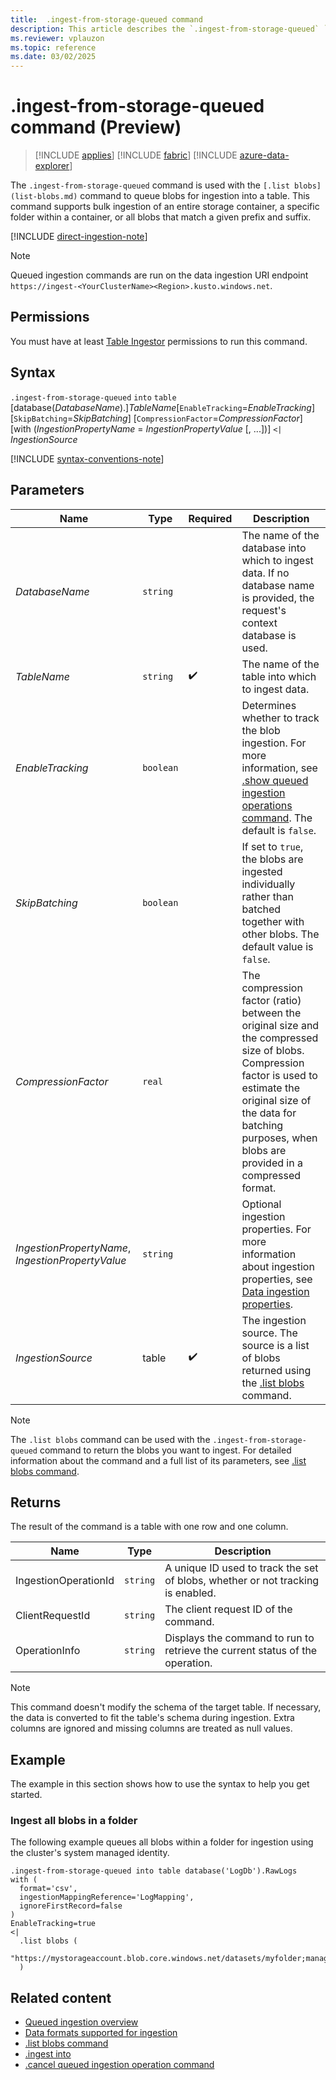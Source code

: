 ```yaml
---
title:  .ingest-from-storage-queued command
description: This article describes the `.ingest-from-storage-queued` `into` command used to ingest a storage folder in Azure Data Explorer.
ms.reviewer: vplauzon
ms.topic: reference
ms.date: 03/02/2025
---
```

# .ingest-from-storage-queued command (Preview)

> [!INCLUDE [applies](../../includes/applies-to-version/applies.md)] [!INCLUDE [fabric](../../includes/applies-to-version/fabric.md)] [!INCLUDE [azure-data-explorer](../../includes/applies-to-version/azure-data-explorer.md)]

The `.ingest-from-storage-queued` command is used with the `[.list blobs](list-blobs.md)` command to queue blobs for ingestion into a table. This command supports bulk ingestion of an entire storage container, a specific folder within a container, or all blobs that match a given prefix and suffix.

[!INCLUDE [direct-ingestion-note](../../includes/direct-ingestion-note.md)]

> [!NOTE]
>
> Queued ingestion commands are run on the data ingestion URI endpoint `https://ingest-<YourClusterName><Region>.kusto.windows.net`.

## Permissions

You must have at least [Table Ingestor](../../access-control/role-based-access-control.md) permissions to run this command.

## Syntax

`.ingest-from-storage-queued` `into` `table` [database(*DatabaseName*).]*TableName*[`EnableTracking`=*EnableTracking*] [`SkipBatching`=*SkipBatching*] [`CompressionFactor`=*CompressionFactor*] [with (*IngestionPropertyName* = *IngestionPropertyValue* [, ...])] `<|` *IngestionSource*

[!INCLUDE [syntax-conventions-note](../../includes/syntax-conventions-note.md)]

## Parameters

|Name|Type|Required|Description|
|--|--|--|--|
|*DatabaseName*| `string` | |The name of the database into which to ingest data. If no database name is provided, the request's context database is used.|
|*TableName*| `string` | :heavy_check_mark: |The name of the table into which to ingest data.|
|*EnableTracking*| `boolean` | | Determines whether to track the blob ingestion. For more information, see [.show queued ingestion operations command](show-queued-ingestion-operations.md). The default is `false`.|
|*SkipBatching*| `boolean` | | If set to  `true`, the blobs are ingested individually rather than batched together with other blobs. The default value is `false`.|
|*CompressionFactor*| `real` | |The compression factor (ratio) between the original size and the compressed size of blobs. Compression factor is used to estimate the original size of the data for batching purposes, when blobs are provided in a compressed format.|
|*IngestionPropertyName*, *IngestionPropertyValue* | `string` | |Optional ingestion properties. For more information about ingestion properties, see [Data ingestion properties](../../ingestion-properties.md).|
|*IngestionSource* | table | :heavy_check_mark: | The ingestion source. The source is a list of blobs returned using the [.list blobs](list-blobs.md) command. |

> [!NOTE]
> The `.list blobs` command can be used with the `.ingest-from-storage-queued` command to return the blobs you want to ingest. For detailed information about the command and a full list of its parameters, see [.list blobs command](list-blobs.md).

## Returns

The result of the command is a table with one row and one column.

| Name | Type | Description |
|--|--|--|
| IngestionOperationId | `string` | A unique ID used to track the set of blobs, whether or not tracking is enabled. |
| ClientRequestId | `string` | The client request ID of the command. |
| OperationInfo | `string` | Displays the command to run to retrieve the current status of the operation. |

>[!NOTE]
> This command doesn't modify the schema of the target table. If necessary, the data is converted to fit the table's schema during ingestion. Extra columns are ignored and missing columns are treated as null values.

## Example

The example in this section shows how to use the syntax to help you get started.

### Ingest all blobs in a folder

The following example queues all blobs within a folder for ingestion using the cluster's system managed identity.

```kusto
.ingest-from-storage-queued into table database('LogDb').RawLogs
with (
  format='csv',
  ingestionMappingReference='LogMapping',
  ignoreFirstRecord=false  
)
EnableTracking=true
<|
  .list blobs (
      "https://mystorageaccount.blob.core.windows.net/datasets/myfolder;managed_identity=system"
  )
```

## Related content

* [Queued ingestion overview](queued-ingestion-overview.md)
* [Data formats supported for ingestion](../../ingestion-supported-formats.md)
* [.list blobs command](list-blobs.md)
* [.ingest into](ingest-into-command.md)
* [.cancel queued ingestion operation command](cancel-queued-ingestion-operation-command.md)
